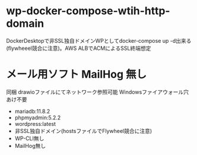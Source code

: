 # wp-docker-compose-wtih-http-domain
DockerDesktopで非SSL独自ドメインWPとしてdocker-compose up -d出来る(flywheeel競合に注意)。AWS ALBでACMによるSSL終端想定

# メール用ソフト MailHog 無し
同梱 drawioファイルにてネットワーク参照可能 Windowsファイアウォール穴あけ不要

* mariadb:11.8.2
* phpmyadmin:5.2.2
* wordpress:latest
* 非SSL独自ドメイン(hostsファイルでFlywheel競合に注意)
* WP-CLI無し
*  MailHog無し
